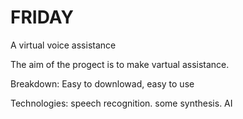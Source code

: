 # FRIDAY
 A virtual voice assistance 


The aim of the progect is to make vartual assistance.



Breakdown:
Easy to downlowad, easy to use



Technologies:
  speech recognition.
  some synthesis.
  AI